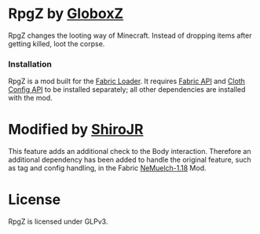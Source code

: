 # RpgZ by [GloboxZ](https://github.com/Globox1997)
RpgZ changes the looting way of Minecraft. Instead of dropping items after getting killed, loot the corpse.

### Installation
RpgZ is a mod built for the [Fabric Loader](https://fabricmc.net/). It requires [Fabric API](https://www.curseforge.com/minecraft/mc-mods/fabric-api) and [Cloth Config API](https://www.curseforge.com/minecraft/mc-mods/cloth-config) to be installed separately; all other dependencies are installed with the mod.

# Modified by [ShiroJR](https://github.com/JR1811)
This feature adds an additional check to the Body interaction. Therefore an additional dependency has been added to handle the original feature, such as tag and config handling, in the Fabric [NeMuelch-1.18](https://github.com/JR1811/NeMuelch-1.18) Mod.

# License
RpgZ is licensed under GLPv3.
